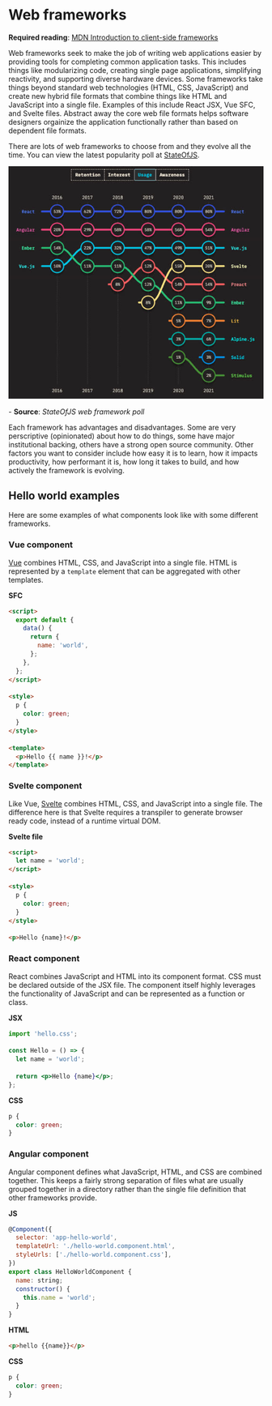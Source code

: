 # Web frameworks

**Required reading**: [MDN Introduction to client-side frameworks](https://developer.mozilla.org/en-US/docs/Learn/Tools_and_testing/Client-side_JavaScript_frameworks/Introduction)

Web frameworks seek to make the job of writing web applications easier by providing tools for completing common application tasks. This includes things like modularizing code, creating single page applications, simplifying reactivity, and supporting diverse hardware devices. Some frameworks take things beyond standard web technologies (HTML, CSS, JavaScript) and create new hybrid file formats that combine things like HTML and JavaScript into a single file. Examples of this include React JSX, Vue SFC, and Svelte files. Abstract away the core web file formats helps software designers orgainize the application functionally rather than based on dependent file formats.

There are lots of web frameworks to choose from and they evolve all the time. You can view the latest popularity poll at [StateOfJS](https://stateofjs.com).

![web frameworks](stateofjs-webframeworks.jpg)

\- **Source**: _StateOfJS web framework poll_

Each framework has advantages and disadvantages. Some are very perscriptive (opinionated) about how to do things, some have major institutional backing, others have a strong open source community. Other factors you want to consider include how easy it is to learn, how it impacts productivity, how performant it is, how long it takes to build, and how actively the framework is evolving.

## Hello world examples

Here are some examples of what components look like with some different frameworks.

### Vue component

[Vue](https://vuejs.org/) combines HTML, CSS, and JavaScript into a single file. HTML is represented by a `template` element that can be aggregated with other templates.

**SFC**

```html
<script>
  export default {
    data() {
      return {
        name: 'world',
      };
    },
  };
</script>

<style>
  p {
    color: green;
  }
</style>

<template>
  <p>Hello {{ name }}!</p>
</template>
```

### Svelte component

Like Vue, [Svelte](https://svelte.dev/) combines HTML, CSS, and JavaScript into a single file. The difference here is that Svelte requires a transpiler to generate browser ready code, instead of a runtime virtual DOM.

**Svelte file**

```html
<script>
  let name = 'world';
</script>

<style>
  p {
    color: green;
  }
</style>

<p>Hello {name}!</p>
```

### React component

React combines JavaScript and HTML into its component format. CSS must be declared outside of the JSX file. The component itself highly leverages the functionality of JavaScript and can be represented as a function or class.

**JSX**

```jsx
import 'hello.css';

const Hello = () => {
  let name = 'world';

  return <p>Hello {name}</p>;
};
```

**CSS**

```css
p {
  color: green;
}
```

### Angular component

Angular component defines what JavaScript, HTML, and CSS are combined together. This keeps a fairly strong separation of files what are usually grouped together in a directory rather than the single file definition that other frameworks provide.

**JS**

```js
@Component({
  selector: 'app-hello-world',
  templateUrl: './hello-world.component.html',
  styleUrls: ['./hello-world.component.css'],
})
export class HelloWorldComponent {
  name: string;
  constructor() {
    this.name = 'world';
  }
}
```

**HTML**

```html
<p>hello {{name}}</p>
```

**CSS**

```css
p {
  color: green;
}
```
